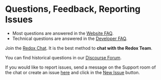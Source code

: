 # Questions, Feedback, Reporting Issues 

- Most questions are answered in the [Website FAQ](https://www.redox-os.org/faq/).
- Technical questions are answered in the [Developer FAQ](./developer-faq.md).

Join the [Redox Chat](./chat.md). It is the best method to **chat with the Redox Team**.

You can find historical questions in our [Discourse Forum](https://discourse.redox-os.org/).

If you would like to report issues, send a message on the Support room of the chat or create an issue [here](https://gitlab.redox-os.org/redox-os/redox/-/issues) and click in the [New Issue](https://gitlab.redox-os.org/redox-os/redox/-/issues/new?issue%5Bassignee_id%5D=&issue%5Bmilestone_id%5D=) button.

